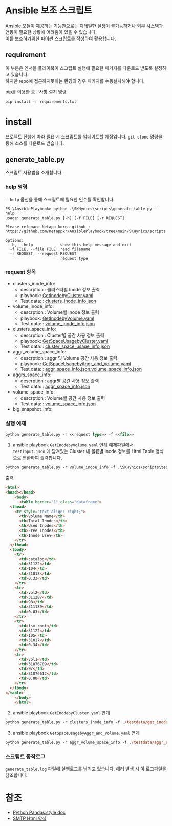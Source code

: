 # Ansible 보조 스크립트
Ansible 모듈이 제공하는 기능만으로는 디테일한 설정이 불가능하거나 외부 시스템과 연동이 필요한 상황에 어려움이 있을 수 있습니다.</br>
이를 보조하기위한 파이썬 스크립트를 작성하여 활용합니다.

## requirement
이 부분은 엔서블 플레이북이 스크립트 실행에 필요한 패키지를 다운로드 받도록 설정하고 있습니다.</br>
하지만 repo에 접근하지못하는 환경의 경우 패키지를 수동설치해야 합니다.

pip를 이용한 요구사항 설치 명령
```
pip install -r requirements.txt
```

# install
프로젝트 진행에 따라 필요 시 스크립트를 업데이트할 예정입니다.
```git clone``` 명령을 통해 소스를 다운로드 받습니다.

## generate_table.py
스크립트 사용법을 소개합니다.

### help 명령
```--help``` 옵션을 통해 스크립트에 필요한 인수를 확인합니다.
```PS
PS \AnsiblePlaybook> python .\SKHynics\scripts\generate_table.py --help
usage: generate_table.py [-h] [-f FILE] [-r REQUEST]

Please refenace Netapp korea github : https://github.com/netappkr/AnsiblePlaybook/tree/main/SKHynics/scripts

options:
  -h, --help            show this help message and exit
  -f FILE, --file FILE  read filename
  -r REQUEST, --request REQUEST
                        request type
```
### request 항목
- clusters_inode_info: 
  - descrption : 클러스터별 Inode 정보 출력 
  - playbook: [GetInodebyCluster.yaml](../playbooks/GetInodebyCluster.yaml)
  - Test data: : [clusters_inode_info.json](./testdata/clusters_inode_info.json)
- volume_inode_info:
  - descrption : Volume별 Inode 정보 출력 
  - playbook: [GetInodebyVolume.yaml](../playbooks/GetInodebyVolume.yaml)
  - Test data: : [volume_inode_info.json](./testdata/volume_inode_info.json)
- clusters_space_info:
  - descrption : Cluster별 공간 사용 정보 출력 
  - playbook: [GetSpaceUsagebyCluster.yaml](../playbooks/GetSpaceUsagebyCluster.yaml)
  - Test data: : [cluster_space_usage_info.json](./testdata/cluster_space_usage_info.json)
- aggr_volume_space_info:
  - descrption : aggr 및 Volume 공간 사용 정보 출력 
  - playbook: [GetSpaceUsagebyAggr_and_Volume.yaml](../playbooks/GetSpaceUsagebyAggr_and_Volume.yaml)
  - Test data: : [aggr_space_info.json](./testdata/aggr_space_info.json),[volume_space_info.json](./testdata/volume_space_info.json)
- aggrs_space_info:
  - descrption : aggr별 공간 사용 정보 출력 
  - Test data: : [aggr_space_info.json](./testdata/aggr_space_info.json)
- volume_space_info:
  - descrption : Volume별 공간 사용 정보 출력 
  - Test data: : [volume_space_info.json](./testdata/volume_space_info.json)
- big_snapshot_info:

### 실행 예제
```ps
python generate_table.py -r <<request type>> -f <<file>>
```

1. ansible playbook ```GetInodebyVolume.yaml``` 연계
예제파일에서 ```testinput.json``` 에 담겨있는 Cluster 내 볼륨별 inode 정보를 Html Table 형식으로 변환하여 출력합니다, 
```ps
python generate_table.py -r volume_indoe_info -f .\SKHynics\scripts\testdata\get_inode_info_by_volume.json
```
출력
```html
<html>
<head></head>
    <body>
      <table border="1" class="dataframe">
  <thead>
    <tr style="text-align: right;">
      <th>Volume Name</th>
      <th>Total Inodes</th>
      <th>Used Inodes</th>
      <th>Free Inodes</th>
      <th>Inode Use%</th>
    </tr>
  </thead>
  <tbody>
    <tr>
      <td>catalog</td>
      <td>31122</td>
      <td>104</td>
      <td>31018</td>
      <td>0.33</td>
    </tr>
    <tr>
      <td>vol2</td>
      <td>311287</td>
      <td>98</td>
      <td>311189</td>
      <td>0.03</td>
    </tr>
    <tr>
      <td>fsx_root</td>
      <td>31122</td>
      <td>105</td>
      <td>31017</td>
      <td>0.34</td>
    </tr>
    <tr>
      <td>vol1</td>
      <td>31876709</td>
      <td>97</td>
      <td>31876612</td>
      <td>0.00</td>
    </tr>
  </tbody>
</table>
    </body>
    </html>
```
2. ansible playbook ```GetInodebyCluster.yaml``` 연계
```ps
python generate_table.py -r clusters_inode_info -f ./testdata/get_inode_info_by_cluster.json
```
3. ansible playbook ```GetSpaceUsagebyAggr_and_Volume.yaml``` 연계
```ps
python generate_table.py -r aggr_volume_space_info -f ./testdata/aggr_space_info.json ./testdata/volume_space_info.json
```
### 스크립트 동작로그
```generate_table.log``` 파일에 실행로그를 남기고 있습니다. 에러 발생 시 이 로그파일을 참조합니다.

# 참조
- [Python Pandas.style doc]()
- [SMTP Html 양식]()
